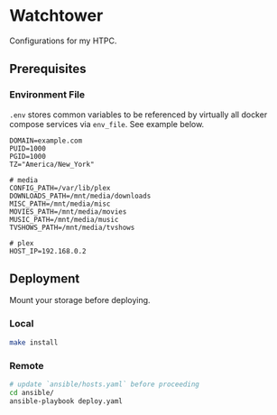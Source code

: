 # Watchtower

Configurations for my HTPC.

## Prerequisites

### Environment File

`.env` stores common variables to be referenced by virtually all docker compose services via `env_file`. See example below.

```
DOMAIN=example.com
PUID=1000
PGID=1000
TZ="America/New_York"

# media
CONFIG_PATH=/var/lib/plex
DOWNLOADS_PATH=/mnt/media/downloads
MISC_PATH=/mnt/media/misc
MOVIES_PATH=/mnt/media/movies
MUSIC_PATH=/mnt/media/music
TVSHOWS_PATH=/mnt/media/tvshows

# plex
HOST_IP=192.168.0.2
```

## Deployment

Mount your storage before deploying.

### Local

```sh
make install
```

### Remote

```sh
# update `ansible/hosts.yaml` before proceeding
cd ansible/
ansible-playbook deploy.yaml
```
